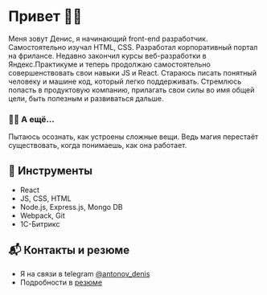 # Привет 👋🏻

Меня зовут Денис, я начинающий front-end разработчик. Самостоятельно изучал HTML, CSS. Разработал корпоративный портал на фрилансе. Недавно закончил курсы веб-разработки в Яндекс.Практикуме и теперь продолжаю самостоятельно совершенствовать свои навыки JS и React. Стараюсь писать понятный человеку и машине код, который легко поддерживать. Стремлюсь попасть в продуктовую компанию, прилагать свои силы во имя общей цели, быть полезным и развиваться дальше.

### 🧙🏻 А ещё...
Пытаюсь осознать, как устроены сложные вещи. Ведь магия перестаёт существовать, когда понимаешь, как она работает.

## 🔨 Инструменты
- React 
- JS, CSS, HTML
- Node.js, Express.js, Mongo DB
- Webpack, Git
- 1C-Битрикс

## 📬 Контакты и резюме
- Я на связи в telegram [@antonov_denis](https://t.me/antonov_denis)
- Подробности в [резюме](https://docs.google.com/document/d/1DKmN1b_ciP4uaLu8hzaXRQCLqWskM-sDh1KNkFAVAxs/edit?usp=sharing)
